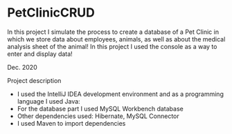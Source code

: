 # PetClinicCRUD
In this project I simulate the process to create a database of a Pet Clinic in which we store data about employees, animals, as well as about the medical analysis sheet of the animal! In this project I used the console as a way to enter and display data!

Dec. 2020

Project description
- I used the IntelliJ IDEA development environment and as a programming language I used Java:
- For the database part I used MySQL Workbench database
- Other dependencies used: Hibernate, MySQL Connector
- I used Maven to import dependencies
